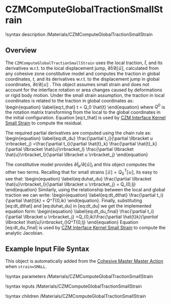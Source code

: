 # CZMComputeGlobalTractionSmallStrain

!syntax description /Materials/CZMComputeGlobalTractionSmallStrain

## Overview

The `CZMComputeGlobalTractionSmallStrain` uses the local traction, $\hat{t}$, and its derivatives w.r.t. to the local displacement  jump, $\partial \hat{t} / \partial \llbracket \hat{u} \rrbracket$, calculated from any cohesive zone constitutive model and computes the traction in global coordinates, $t$, and its derivatives w.r.t. to the displacement jump in global coordinates, $\partial t / \partial \llbracket u \rrbracket$ . This object assumes small strain and does not account for the interface rotation or area changes caused by deformations or rigid body motion.
Under the small strain assumption, the traction in local coordinates is related to the traction in global coordinates as:
\begin{equation} \label{eq:t_that}
t = Q_0 \hat{t}
\end{equation}
where $Q^0$ is the rotation matrix transforming from the local to the global coordinates in the initial configuration.
Equation [eq:t_that] is used by [CZM Interface Kernel Small Strain](CZMInterfaceKernelSmallStrain.md) to compute the residual.

The required partial derivatives are computed using the chain rule as:
\begin{equation} \label{eq:dt_du}
\frac{\partial t_i}{\partial \llbracket u \rrbracket_j} =\frac{\partial t_i}{\partial \hat{t}_k} \frac{\partial \hat{t}_k}{\partial \llbracket \hat{u}\rrbracket_l} \frac{\partial \llbracket \hat{u}\rrbracket_l}{\partial \llbracket u \rrbracket_j}
\end{equation}

The constitutive model provides $\partial \hat{t}_k / \partial \llbracket \hat{u}\rrbracket_l$ and this object computes the other two terms.
Recalling that for small strains $\llbracket \hat{u}  \rrbracket = Q^T_0 \llbracket u \rrbracket$, its easy to see that:
\begin{equation} \label{eq:duhat_du}
\frac{\partial \llbracket \hat{u}\rrbracket_l}{\partial \llbracket u \rrbracket_j} = Q_{0,lj}
\end{equation}
Similarly, using the relationship between the local and global traction we can write:
\begin{equation} \label{eq:dt_dthat}
\frac{\partial t_i}{\partial \hat{t}_k} = Q^T_{0,ik}
\end{equation}.
Finally, substituting [eq:dt_dthat] and [eq:duhat_du] in [eq:dt_du] we get the implemented equation form:
\begin{equation} \label{eq:dt_du_final}
\frac{\partial t_i}{\partial \llbracket u \rrbracket_j} =Q_{0,ik}\frac{\partial \hat{t}_k}{\partial \llbracket \hat{u}\rrbracket_l}Q^T_{0,lj}
\end{equation}
Equation [eq:dt_du_final] is used by [CZM Interface Kernel Small Strain](CZMInterfaceKernelSmallStrain.md) to compute the analytic Jacobian.

## Example Input File Syntax

This object is automatically added from the [Cohesive Master Master Action](CohesiveZoneMaster/index.md) when `strain=SMALL`.

!syntax parameters /Materials/CZMComputeGlobalTractionSmallStrain

!syntax inputs /Materials/CZMComputeGlobalTractionSmallStrain

!syntax children /Materials/CZMComputeGlobalTractionSmallStrain
